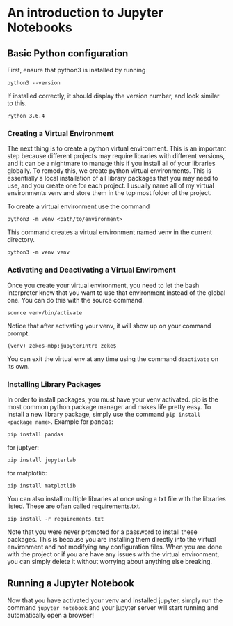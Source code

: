 # An introduction to Jupyter Notebooks

## Basic Python configuration
First, ensure that python3 is installed by running
```
python3 --version
```
If installed correctly, it should display the version number, and look similar
to this.
```
Python 3.6.4
```

### Creating a Virtual Environment
The next thing is to create a python virtual environment. This is an important
step because different projects may require libraries with different versions,
and it can be a nightmare to manage this if you install all of your libraries
globally. To remedy this, we create python virtual environments. This is
essentially a local installation of all library packages that you may need to
use, and you create one for each project. I usually name all of my virtual
environments venv and store them in the top most folder of the project.

To create a virtual environment use the command
```
python3 -m venv <path/to/environment>
```

This command creates a virtual environment named venv in the current directory.
```
python3 -m venv venv
```

### Activating and Deactivating a Virtual Enviroment
Once you create your virtual environment, you need to let the bash interpreter
know that you want to use that environment instead of the global one. You can
do this with the source command.
```
source venv/bin/activate
```
Notice that after activating your venv, it will show up on your command prompt.
```
(venv) zekes-mbp:jupyterIntro zeke$
```

You can exit the virtual env at any time using the command `deactivate` on its own.

### Installing Library Packages
In order to install packages, you must have your venv activated. pip is the
most common python package manager and makes life pretty easy. To install a new
library package, simply use the command `pip install <package name>`. Example
for pandas:
```
pip install pandas
```

for juptyer:
```
pip install jupyterlab
```

for matplotlib:
```
pip install matplotlib
```

You can also install multiple libraries at once using a txt file with the
libraries listed. These are often called requirements.txt.
```
pip install -r requirements.txt
```

Note that you were never prompted for a password to install these packages.
This is because you are installing them directly into the virtual environment
and not modifying any configuration files. When you are done with the project
or if you are have any issues with the virtual environment, you can simply
delete it without worrying about anything else breaking.

## Running a Jupyter Notebook
Now that you have activated your venv and installed jupyter, simply run the
command `jupyter notebook` and your jupyter server will start running and
automatically open a browser!
